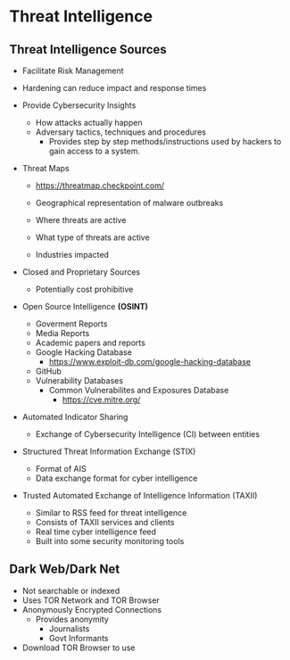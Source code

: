 # Threat Intelligence

## Threat Intelligence Sources
- Facilitate Risk Management
- Hardening can reduce impact and response times
- Provide Cybersecurity Insights
    - How attacks actually happen
    - Adversary tactics, techniques and procedures
        - Provides step by step methods/instructions used by hackers to gain access to a system.

- Threat Maps
    - https://threatmap.checkpoint.com/

    - Geographical representation of malware outbreaks
    - Where threats are active
    - What type of threats are active
    - Industries impacted

- Closed and Proprietary Sources
    - Potentially cost prohibitive

- Open Source Intelligence **(OSINT)**
    - Goverment Reports
    - Media Reports
    - Academic papers and reports
    - Google Hacking Database
        - https://www.exploit-db.com/google-hacking-database
    - GitHub
    - Vulnerability Databases
        - Common Vulnerabilites and Exposures Database
            - https://cve.mitre.org/

- Automated Indicator Sharing
    - Exchange of Cybersecurity Intelligence (CI) between entities

- Structured Threat Information Exchange (STIX)
    - Format of AIS
    - Data exchange format for cyber intelligence

- Trusted Automated Exchange of Intelligence Information (TAXII)
    - Similar to RSS feed for threat intelligence
    - Consists of TAXII services and clients
    - Real time cyber intelligence feed
    - Built into some security monitoring tools

## Dark Web/Dark Net
- Not searchable or indexed
- Uses TOR Network and TOR Browser
- Anonymously Encrypted Connections
    - Provides anonymity
        - Journalists
        - Govt Informants
- Download TOR Browser to use
